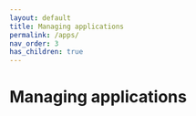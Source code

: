 ```yaml
---
layout: default
title: Managing applications
permalink: /apps/
nav_order: 3
has_children: true
---
```

# Managing applications
